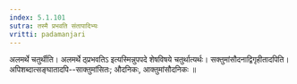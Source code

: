 ```yaml
---
index: 5.1.101
sutra: तस्मै प्रभवति संतापादिभ्यः
vritti: padamanjari
---
```


 अलमर्थे चतुर्थीति। अलमर्थे ठ्प्रभवतिऽ इत्यस्मिन्नुपपदे शेषविषये चतुर्थात्यर्थः। सक्तुमांसौदनाद्विगृहीतादपिति। अपिशब्दात्सङ्घातादपि--साक्तुमांसितः; औदनिकः, आक्तुमांसौदनिकः ॥